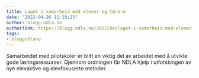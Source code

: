 ```yaml
---
title: Laget i samarbeid med elever og lærere
date: "2022-04-26 11:10:25"
author: blogg.ndla.no
authorlink: https://blogg.ndla.no/2022/04/laget-i-samarbeid-med-elever-og-laerere/
tags:
- bloggndlano
---
```

Samarbeidet med pilotskoler er blitt en viktig del av arbeidet med å utvikle gode læringsressurser. Gjennom ordningen får NDLA hjelp i utforskingen av nye elevaktive og elevfokuserte metoder.